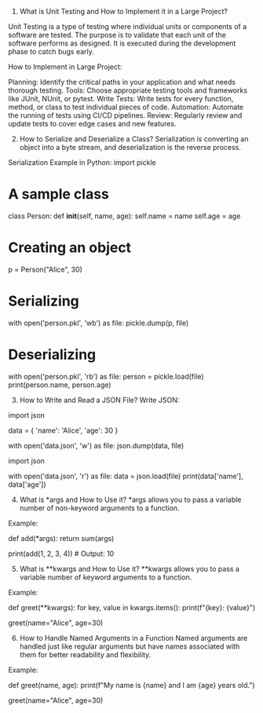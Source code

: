 1. What is Unit Testing and How to Implement it in a Large Project?

Unit Testing is a type of testing where individual units or components of a software are tested. The purpose is to validate that each unit of the software performs as designed. It is executed during the development phase to catch bugs early.

How to Implement in Large Project:

Planning: Identify the critical paths in your application and what needs thorough testing.
Tools: Choose appropriate testing tools and frameworks like JUnit, NUnit, or pytest.
Write Tests: Write tests for every function, method, or class to test individual pieces of code.
Automation: Automate the running of tests using CI/CD pipelines.
Review: Regularly review and update tests to cover edge cases and new features.

2. How to Serialize and Deserialize a Class?
Serialization is converting an object into a byte stream, and deserialization is the reverse process.

Serialization Example in Python:
import pickle

# A sample class
class Person:
    def __init__(self, name, age):
        self.name = name
        self.age = age

# Creating an object
p = Person("Alice", 30)

# Serializing
with open('person.pkl', 'wb') as file:
    pickle.dump(p, file)

# Deserializing
with open('person.pkl', 'rb') as file:
    person = pickle.load(file)
    print(person.name, person.age)

3. How to Write and Read a JSON File?
Write JSON:

import json

data = {
    'name': 'Alice',
    'age': 30
}

with open('data.json', 'w') as file:
    json.dump(data, file)

import json

with open('data.json', 'r') as file:
    data = json.load(file)
    print(data['name'], data['age'])

4. What is *args and How to Use it?
*args allows you to pass a variable number of non-keyword arguments to a function.

Example:

def add(*args):
    return sum(args)

print(add(1, 2, 3, 4))  # Output: 10

5. What is **kwargs and How to Use it?
**kwargs allows you to pass a variable number of keyword arguments to a function.

Example:

def greet(**kwargs):
    for key, value in kwargs.items():
        print(f"{key}: {value}")

greet(name="Alice", age=30)

6. How to Handle Named Arguments in a Function
Named arguments are handled just like regular arguments but have names associated with them for better readability and flexibility.

Example:

def greet(name, age):
    print(f"My name is {name} and I am {age} years old.")

greet(name="Alice", age=30)
